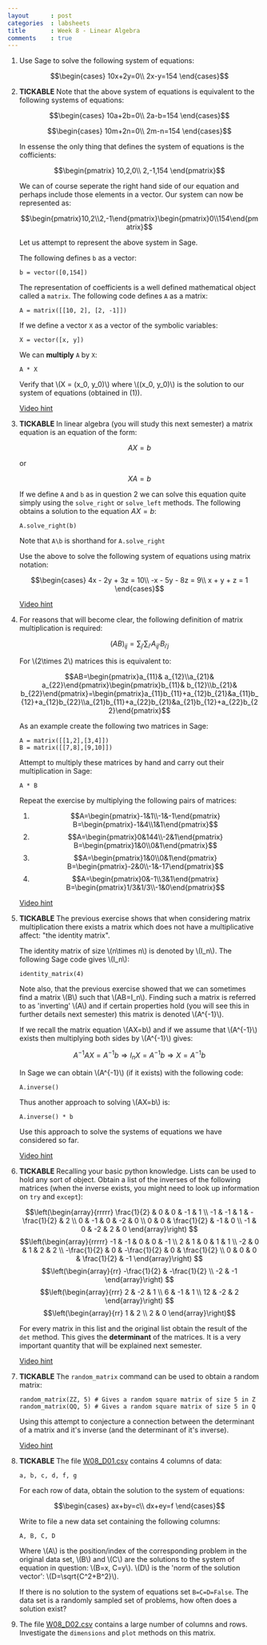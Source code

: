 ```yaml
---
layout      : post
categories  : labsheets
title       : Week 8 - Linear Algebra
comments    : true
---
```


01. Use Sage to solve the following system of equations:

    $$\begin{cases}
    10x+2y=0\\
    2x-y=154
    \end{cases}$$

02. **TICKABLE** Note that the above system of equations is equivalent to the following systems of equations:

    $$\begin{cases}
    10a+2b=0\\
    2a-b=154
    \end{cases}$$

    $$\begin{cases}
    10m+2n=0\\
    2m-n=154
    \end{cases}$$

    In essense the only thing that defines the system of equations is the cofficients:

    $$\begin{pmatrix}
    10,2,0\\
    2,-1,154
    \end{pmatrix}$$

    We can of course seperate the right hand side of our equation and perhaps include those elements in a vector. Our system can now be represented as:

    $$\begin{pmatrix}10,2\\2,-1\end{pmatrix}\begin{pmatrix}0\\154\end{pmatrix}$$

    Let us attempt to represent the above system in Sage.

    The following defines `b` as a vector:

        b = vector([0,154])

    The representation of coefficients is a well defined mathematical object called a `matrix`. The following code defines `A` as a matrix:

        A = matrix([[10, 2], [2, -1]])

    If we define a vector `X` as a vector of the symbolic variables:

        X = vector([x, y])

    We can **multiply** `A` by `X`:

        A * X

    Verify that \\(X = (x_0, y_0)\\) where \\((x_0, y_0)\\) is the solution to our system of equations (obtained in (1)).

    [Video hint](http://youtu.be/zuxPlbRK79w)

03. **TICKABLE** In linear algebra (you will study this next semester) a matrix equation is an equation of the form:

    $$AX=b$$

    or

    $$XA=b$$

    If we define `A` and `b` as in question 2 we can solve this equation quite simply using the `solve_right` or `solve_left` methods. The following obtains a solution to the equation $AX=b$:

        A.solve_right(b)

    Note that `A\b` is shorthand for `A.solve_right`

    Use the above to solve the following system of equations using matrix notation:

    $$\begin{cases}
    4x - 2y + 3z = 10\\
    -x - 5y - 8z = 9\\
    x + y + z = 1
    \end{cases}$$

    [Video hint](http://youtu.be/-Qxv5XMer60)

04. For reasons that will become clear, the following definition of matrix multiplication is required:

    $$(AB)_{ij}=\sum_{j'}\sum_{i'}A_{ij'}B_{i'j}$$

    For \\(2\times 2\\) matrices this is equivalent to:

    $$AB=\begin{pmatrix}a_{11}& a_{12}\\a_{21}& a_{22}\end{pmatrix}\begin{pmatrix}b_{11}& b_{12}\\b_{21}& b_{22}\end{pmatrix}=\begin{pmatrix}a_{11}b_{11}+a_{12}b_{21}&a_{11}b_{12}+a_{12}b_{22}\\a_{21}b_{11}+a_{22}b_{21}&a_{21}b_{12}+a_{22}b_{22}\end{pmatrix}$$

    As an example create the following two matrices in Sage:

        A = matrix([[1,2],[3,4]])
        B = matrix([[7,8],[9,10]])

    Attempt to multiply these matrices by hand and carry out their multiplication in Sage:

        A * B

    Repeat the exercise by multiplying the following pairs of matrices:

    1. $$A=\begin{pmatrix}-1&1\\-1&-1\end{pmatrix} B=\begin{pmatrix}-1&4\\1&1\end{pmatrix}$$
    2. $$A=\begin{pmatrix}0&144\\-2&1\end{pmatrix} B=\begin{pmatrix}1&0\\0&1\end{pmatrix}$$
    3. $$A=\begin{pmatrix}1&0\\0&1\end{pmatrix} B=\begin{pmatrix}-2&0\\-1&-17\end{pmatrix}$$
    4. $$A=\begin{pmatrix}0&-1\\3&1\end{pmatrix} B=\begin{pmatrix}1/3&1/3\\-1&0\end{pmatrix}$$

    [Video hint](http://youtu.be/NOpEMl_yzMM)

05. **TICKABLE** The previous exercise shows that when considering matrix multiplication there exists a matrix which does not have a multiplicative affect: "the identity matrix".

    The identity matrix of size \\(n\times n\\) is denoted by \\(I_n\\). The following Sage code gives \\(I_n\\):

        identity_matrix(4)

    Note also, that the previous exercise showed that we can sometimes find a matrix \\(B\\) such that \\(AB=I_n\\). Finding such a matrix is referred to as 'inverting' \\(A\\) and if certain properties hold (you will see this in further details next semester) this matrix is denoted \\(A^{-1}\\).

    If we recall the matrix equation \\(AX=b\\) and if we assume that \\(A^{-1}\\) exists then multiplying both sides by \\(A^{-1}\\) gives:

    $$A^{-1}AX=A^{-1}b\Rightarrow I_nX=A^{-1}b\Rightarrow X=A^{-1}b$$

    In Sage we can obtain \\(A^{-1}\\) (if it exists) with the following code:

        A.inverse()

    Thus another approach to solving \\(AX=b\\) is:

        A.inverse() * b

    Use this approach to solve the systems of equations we have considered so far.

    [Video hint](http://youtu.be/NOpEMl_yzMM)

06. **TICKABLE** Recalling your basic python knowledge. Lists can be used to hold any sort of object. Obtain a list of the inverses of the following matrices (when the inverse exists, you might need to look up information on `try` and `except`):

    $$\left(\begin{array}{rrrrr}
    \frac{1}{2} & 0 & 0 & -1 & 1 \\
    -1 & -1 & 1 & -\frac{1}{2} & 2 \\
    0 & -1 & 0 & -2 & 0 \\
    0 & 0 & \frac{1}{2} & -1 & 0 \\
    -1 & 0 & -2 & 2 & 0
    \end{array}\right)
    $$
    $$\left(\begin{array}{rrrrr}
    -1 & -1 & 0 & 0 & -1 \\
    2 & 1 & 0 & 1 & 1 \\
    -2 & 0 & 1 & 2 & 2 \\
    -\frac{1}{2} & 0 & -\frac{1}{2} & 0 & \frac{1}{2} \\
    0 & 0 & 0 & \frac{1}{2} & -1
    \end{array}\right)
    $$
    $$\left(\begin{array}{rr}
    -\frac{1}{2} & -\frac{1}{2} \\
    -2 & -1
    \end{array}\right)
    $$
    $$\left(\begin{array}{rrr}
    2 & -2 & 1 \\
    6 & -1 & 1 \\
    12 & -2 & 2
    \end{array}\right)
    $$
    $$\left(\begin{array}{rr}
    1 & 2 \\
    2 & 0
    \end{array}\right)$$

    For every matrix in this list and the original list obtain the result of the `det` method. This gives the **determinant** of the matrices. It is a very important quantity that will be explained next semester.

    [Video hint](http://youtu.be/rUvbWGg0QO0)

07. **TICKABLE** The `random_matrix` command can be used to obtain a random matrix:

        random_matrix(ZZ, 5) # Gives a random square matrix of size 5 in Z
        random_matrix(QQ, 5) # Gives a random square matrix of size 5 in Q

    Using this attempt to conjecture a connection between the determinant of a matrix and it's inverse (and the determinant of it's inverse).

    [Video hint](http://youtu.be/3qdlespAi9o)

08. **TICKABLE** The file [W08_D01.csv]({{site.baseurl}}/assets/Data/W08_D01.csv) contains 4 columns of data:

        a, b, c, d, f, g

    For each row of data, obtain the solution to the system of equations:

    $$\begin{cases}
    ax+by=c\\
    dx+ey=f
    \end{cases}$$

    Write to file a new data set containing the following columns:

        A, B, C, D

    Where \\(A\\) is the position/index of the corresponding problem in the original data set, \\(B\\) and \\(C\\) are the solutions to the system of equation in question: \\(B=x, C=y\\). \\(D\\) is the 'norm of the solution vector': \\(D=\sqrt{C^2+B^2}\\).

    If there is no solution to the system of equations set `B=C=D=False`. The data set is a randomly sampled set of problems, how often does a solution exist?

08. The file [W08_D02.csv]({{site.baseurl}}/assets/Data/W08_D02.csv) contains a large number of columns and rows. Investigate the `dimensions` and `plot` methods on this matrix.
